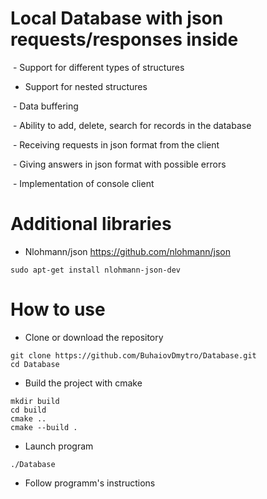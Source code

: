 # Local Database with json requests/responses inside

 - Support for different types of structures
  
 - Support for nested structures
  
 - Data buffering
  
 - Ability to add, delete, search for records in the database
  
 - Receiving requests in json format from the client
  
 - Giving answers in json format with possible errors
  
 - Implementation of console client
 
 # Additional libraries
 - Nlohmann/json https://github.com/nlohmann/json
 ```linux
 sudo apt-get install nlohmann-json-dev
```   
 
 # How to use
 - Clone or download the repository
 ```linux
 git clone https://github.com/BuhaiovDmytro/Database.git
 cd Database
```
 - Build the project with cmake
  ```linux
mkdir build
cd build
cmake ..
cmake --build .
```
 - Launch program 
 ```linux
 ./Database
```
- Follow programm's instructions
 
